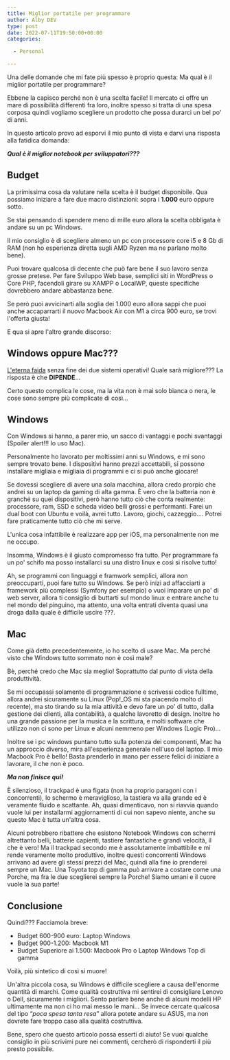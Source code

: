 ```yaml
---
title: Miglior portatile per programmare
author: Alby DEV
type: post
date: 2022-07-11T19:50:00+00:00
categories:

  - Personal

---
```

Una delle domande che mi fate più spesso è proprio questa: Ma qual è il miglior portatile per programmare?

Ebbene la capisco perché non è una scelta facile! Il mercato ci offre un mare di possibilità differenti fra loro, inoltre spesso si tratta di una spesa corposa quindi vogliamo scegliere un prodotto che possa durarci un bel po' di anni.

In questo articolo provo ad esporvi il mio punto di vista e darvi una risposta alla fatidica domanda:

<p class="has-text-align-center has-medium-font-size">
  <em><strong>Qual è il miglior notebook per sviluppatori???</strong></em>
</p>

## Budget

La primissima cosa da valutare nella scelta è il budget disponibile. Qua possiamo iniziare a fare due macro distinzioni: sopra i **1.000** euro oppure sotto.

Se stai pensando di spendere meno di mille euro allora la scelta obbligata è andare su un pc Windows.

Il mio consiglio è di scegliere almeno un pc con processore core i5 e 8 Gb di RAM (non ho esperienza diretta sugli AMD Ryzen ma ne parlano molto bene).

Puoi trovare qualcosa di decente che può fare bene il suo lavoro senza grosse pretese. Per fare Sviluppo Web base, semplici siti in WordPress o Core PHP, facendoli girare su XAMPP o LocalWP, queste specifiche dovrebbero andare abbastanza bene.

Se però puoi avvicinarti alla soglia dei 1.000 euro allora sappi che puoi anche accaparrarti il nuovo Macbook Air con M1 a circa 900 euro, se trovi l'offerta giusta!

E qua si apre l'altro grande discorso:

## Windows oppure Mac???

[L'eterna faida][1] senza fine dei due sistemi operativi! Quale sarà migliore??? La risposta è che **DIPENDE**&#8230;

Certo questo complica le cose, ma la vita non è mai solo bianca o nera, le cose sono sempre più complicate di così&#8230;

## Windows

Con Windows si hanno, a parer mio, un sacco di vantaggi e pochi svantaggi (Spoiler alert!!! Io uso Mac).

Personalmente ho lavorato per moltissimi anni su Windows, e mi sono sempre trovato bene. I dispositivi hanno prezzi accettabili, si possono installare migliaia e migliaia di programmi e ci si può anche giocare!

Se dovessi scegliere di avere una sola macchina, allora credo prorpio che andrei su un laptop da gaming di alta gamma. È vero che la batteria non è granché su quei dispositivi, però hanno tutto ciò che conta realmente: processore, ram, SSD e scheda video belli grossi e performanti. Farei un dual boot con Ubuntu e voilà, avrei tutto. Lavoro, giochi, cazzeggio&#8230;. Potrei fare praticamente tutto ciò che mi serve.

L'unica cosa infattibile è realizzare app per iOS, ma personalmente non me ne occupo.

Insomma, Windows è il giusto compromesso fra tutto. Per programmare fa un po' schifo ma posso installarci su una distro linux e così si risolve tutto!

Ah, se programmi con linguaggi e framwork semplici, allora non preoccuparti, puoi fare tutto su Windows. Se però inizi ad affacciarti a framework più complessi (Symfony per esempio) o vuoi imparare un po' di web server, allora ti consiglio di buttarti sul mondo linux e entrare anche tu nel mondo del pinguino, ma attento, una volta entrati diventa quasi una droga dalla quale è difficile uscire ???.

## Mac

Come già detto precedentemente, io ho scelto di usare Mac. Ma perché visto che Windows tutto sommato non è così male?

Bè, perché credo che Mac sia meglio! Soprattutto dal punto di vista della produttività.

Se mi occupassi solamente di programmazione e scrivessi codice fulltime, allora andrei sicuramente su Linux (Pop!_OS mi sta piacendo molto di recente), ma sto tirando su la mia attività e devo fare un po' di tutto, dalla gestione dei clienti, alla contabilità, a qualche lavoretto di design. Inoltre ho una grande passione per la musica e la scrittura, e molti software che utilizzo non ci sono per Linux e alcuni nemmeno per Windows (Logic Pro)&#8230;

Inoltre se i pc windows puntano tutto sulla potenza dei componenti, Mac ha un approccio diverso, mira all'esperienza generale nell'uso del laptop. Il mio Macbook Pro è bello! Basta prenderlo in mano per essere felici di iniziare a lavorare, il che non è poco.

<p class="has-text-align-center">
  <strong><em>Ma non finisce qui!</em></strong>
</p>

È silenzioso, il trackpad è una figata (non ha proprio paragoni con i concorrenti), lo schermo è meraviglioso, la tastiera va alla grande ed è veramente fluido e scattante. Ah, quasi dimenticavo, non si riavvia quando vuole lui per installarmi aggiornamenti di cui non sapevo niente, anche su questo Mac è tutta un'altra cosa.

Alcuni potrebbero ribattere che esistono Notebook Windows con schermi altrettanto belli, batterie capienti, tastiere fantastiche e grandi velocità, il che è vero! Ma il trackpad secondo me è assolutamente imbattibile e mi rende veramente molto produttivo, inoltre questi concorrenti Windows arrivano ad avere gli stessi prezzi del Mac, quindi alla fine io prenderei sempre un Mac. Una Toyota top di gamma può arrivare a costare come una Porche, ma fra le due sceglierei sempre la Porche! Siamo umani e il cuore vuole la sua parte!

## Conclusione

Quindi??? Facciamola breve:

  * Budget 600-900 euro: Laptop Windows
  * Budget 900-1.200: Macbook M1
  * Budget Superiore ai 1.500: Macbook Pro o Laptop Windows Top di gamma

Voilà, più sintetico di così si muore!

Un'altra piccola cosa, su Windows è difficile scegliere a causa dell'enorme quantità di marchi. Come qualità costruttiva mi sentirei di consigliare Lenovo o Dell, sicuramente i migliori. Sento parlare bene anche di alcuni modelli HP ultimamente ma non ci ho mai messo le mani&#8230; Se invece cercate qualcosa del tipo &#8220;_poca spesa tanta resa_&#8221; allora potete andare su ASUS, ma non dovrete fare troppo caso alla qualità costruttiva.

Bene, spero che questo articolo possa esserti di aiuto! Se vuoi qualche consiglio in più scrivimi pure nei commenti, cercherò di risponderti il più presto possibile.

 [1]: /windows-vs-mac-per-sviluppo-web-la-mia-esperienza/
